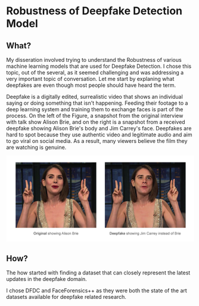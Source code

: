 # Robustness of Deepfake Detection Model

## What?

My disseration involved trying to understand the Robustness of various machine learning models that are used for Deepfake Detection. 
I chose this topic, out of the several, as it seemed challenging and was addressing a very important topic of conversation. 
Let me start by explaning what deepfakes are even though most people should have heard the term.

Deepfake is a digitally edited, surrealistic video that shows an individual saying or doing something that isn't happening. 
Feeding their footage to a deep learning system and training them to exchange faces is part of the process. 
On the left of the Figure, a snapshot from the original interview with talk show Alison Brie, and on the right is a snapshot from a received deepfake showing Alison Brie's body and Jim Carrey's face. 
Deepfakes are hard to spot because they use authentic video and legitimate audio and aim to go viral on social media. 
As a result, many viewers believe the film they are watching is genuine.

<img src="pages/images/dissertation/deepfake_example.png?raw=true"/>

## How?

The how started with finding a dataset that can closely represent the latest updates in the deepfake domain.

I chose DFDC and FaceForensics++ as they were both the state of the art datasets available for deepfake related research.

